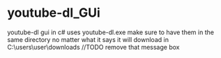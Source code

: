 # youtube-dl_GUi
youtube-dl gui in c# uses youtube-dl.exe
make sure to have them in the same directory
no matter what it says it will download in C:\users\user\downloads
//TODO remove that message box
